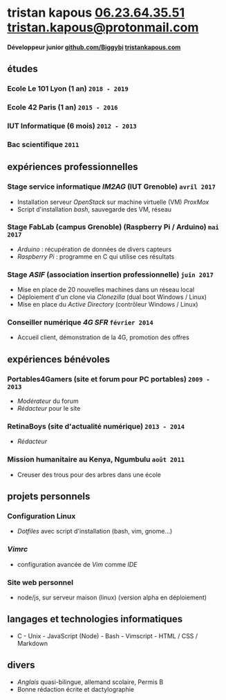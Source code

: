 # tristan kapous [06.23.64.35.51]() <tristan.kapous@protonmail.com>
#### Développeur junior [github.com/Biggybi](https://www.github.com/Biggybi) [tristankapous.com](https://www.tristankapous.com)
<!-- #### Développeur junior [github.com/Biggybi](www.github.com/Biggybi) -->

## études
### Ecole **Le 101** Lyon (1 an)									`2018 - 2019`
### Ecole **42** Paris (1 an)										`2015 - 2016`
### **IUT** Informatique (6 mois)									`2012 - 2013`
### **Bac** scientifique											`2011`

## expériences professionnelles
### Stage service informatique *IM2AG* (IUT Grenoble)				`avril 2017`
- Installation serveur *OpenStack* sur machine virtuelle (VM) *ProxMox*
- Script d'installation *bash*, sauvegarde des VM, réseau

### Stage FabLab (campus Grenoble) (Raspberry Pi / Arduino)			`mai 2017`
- *Arduino* : récupération de données de divers capteurs
- *Raspberry Pi* : programme en C qui utilise ces résultats

### Stage *ASIF* (association insertion professionnelle)			`juin 2017`
- Mise en place de 20 nouvelles machines dans un réseau local
- Déploiement d'un clone via *Clonezilla* (dual boot Windows / Linux)
- Mise en place du *Active Directory* (contrôleur Windows / Linux)

### Conseiller numérique *4G SFR*								`février 2014`
- Accueil client, démonstration de la 4G, promotion des offres

## expériences bénévoles

### Portables4Gamers (site et forum pour PC portables)				`2009 - 2013`
- *Modérateur* du forum
- *Rédacteur* pour le site

### RetinaBoys (site d'actualité numérique)							`2013 - 2014`
- *Rédacteur*

### Mission humanitaire au Kenya, Ngumbulu							`août 2011`
- Creuser des trous pour des arbres dans une école

## projets personnels
### Configuration Linux
- *Dotfiles* avec script d'installation (bash, vim, gnome...)

### *Vimrc*
- configuration avancée de *Vim* comme *IDE*

### Site web personnel
- node/js, sur serveur maison (linux) (version alpha en déploiement)

## langages et technologies informatiques

- C - Unix - JavaScript (Node) - Bash - Vimscript - HTML / CSS / Markdown

## divers
- *Anglais* quasi-bilingue, allemand scolaire, Permis B
- Bonne rédaction écrite et dactylographie
